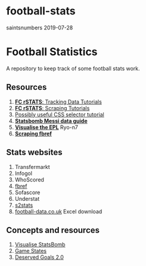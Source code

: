 football-stats
================
saintsnumbers
2019-07-28

# Football Statistics

A repository to keep track of some football stats work.

## Resources

1.  [**FC rSTATS**: Tracking Data
    Tutorials](https://github.com/FCrSTATS/TrackingDataTutorials)
2.  [**FC rSTATS**: Scraping
    Tutorials](https://github.com/FCrSTATS/ScrapingTutorials)
3.  [Possibly useful CSS selector tutorial](http://flukeout.github.io/)
4.  [**Statsbomb Messi data
    guide**](https://statsbomb.com/2019/07/messi-data-release-part-1-working-with-statsbomb-data-in-r/)
5.  [**Visualise the
    EPL**](https://ryo-n7.github.io/2019-11-21-visualize-EPL-part-1/)
    Ryo-n7
6.  [**Scraping
    fbref**](https://chmartin.github.io/2019/02/18/EPL-History-Scraping.html)

## Stats websites

1.  Transfermarkt
2.  Infogol
3.  WhoScored
4.  [fbref](https://fbref.com/)
5.  Sofascore
6.  Understat
7.  [s2stats](https://s2stats.home.blog/)
8.  [football-data.co.uk](https://www.football-data.co.uk/downloadm.php)
    Excel download

## Concepts and resources

1.  [Visualise
    StatsBomb](https://ryo-n7.github.io/2019-08-21-visualize-soccer-statsbomb-part-1/)
2.  [Game
    States](https://7500toholte.sbnation.com/platform/amp/2019/8/21/20812030/expected-villa-afc-bournemouth-game-states-responsible-analysis)
3.  [Deserved
    Goals 2.0](https://8yards8feet.wordpress.com/2019/09/07/deserved-goals-2-0/amp/)

